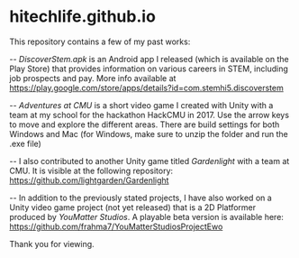 # hitechlife.github.io
This repository contains a few of my past works:

-- *DiscoverStem.apk* is an Android app I released (which is available on the Play Store) that provides information on various careers in STEM, including job prospects and pay. More info available at https://play.google.com/store/apps/details?id=com.stemhi5.discoverstem

-- *Adventures at CMU* is a short video game I created with Unity with a team at my school for the hackathon HackCMU in 2017. Use the arrow keys to move and explore the different areas. There are build settings for both Windows and Mac (for Windows, make sure to unzip the folder and run the .exe file)

-- I also contributed to another Unity game titled *Gardenlight* with a team at CMU. It is visible at the following repository: https://github.com/lightgarden/Gardenlight 

-- In addition to the previously stated projects, I have also worked on a Unity video game project (not yet released) that is a 2D Platformer produced by *YouMatter Studios*. A playable beta version is available here: https://github.com/frahma7/YouMatterStudiosProjectEwo

Thank you for viewing.
